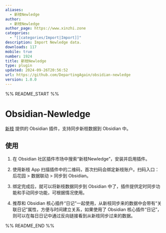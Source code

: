 ```yaml
---
aliases:
  - 新枝Newledge
author:
  - 新枝Newledge
author_page: https://www.xinzhi.zone
categories:
  - "[[categories/Import|Import]]"
description: Import Newledge data.
downloads: 117
mobile: true
number: 1924
title: 新枝Newledge
type: plugin
updated: 2024-09-26T20:56:52
url: https://github.com/DepartingAgain/obsidian-newledge
version: 1.0.0
---
```


%% README_START %%

# Obsidian-Newledge

[新枝](https://www.xinzhi.zone) 提供的 Obsidian 插件，支持同步新枝数据到 Obsidian 中。

## 使用

1. 在 Obsidian 社区插件市场中搜索“新枝Newledge”，安装并启用插件。

2. 使用新枝 App 扫描插件中的二维码，首次扫码会绑定新枝账户。扫码入口：后花园 > 数据联动 > 同步到 Obsidian。

3. 绑定完成后，就可以将新枝数据同步到 Obsidian 中了，插件提供定时同步功能和手动同步功能，可根据情况使用。

4. 推荐和 Obsidian 核心插件“日记”一起使用，从新枝同步来的数据中会带有“关联日记”属性，方便与时间建立关系，如果使用了 Obsidian 核心插件“日记”，则可以在每日日记中通过反向链接看到从新枝同步过来的数据。


%% README_END %%
